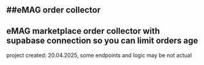 ##eMAG order collector
---
eMAG marketplace order collector with supabase connection
so you can limit orders age
---
project created: 20.04.2025, some endpoints and logic may be not actual
